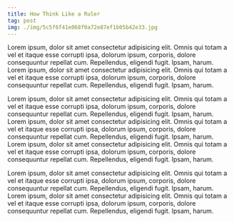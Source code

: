 ```yaml
---
title: How Think Like a Ruler
tag: post
img: ./img/5c5f6f41e068f0a72e87ef1b05b42e33.jpg
---
```


Lorem ipsum, dolor sit amet consectetur adipisicing elit. Omnis qui totam a vel et itaque esse corrupti ipsa, dolorum ipsum, corporis, dolore consequuntur repellat cum. Repellendus, eligendi fugit. Ipsam, harum.
Lorem ipsum, dolor sit amet consectetur adipisicing elit. Omnis qui totam a vel et itaque esse corrupti ipsa, dolorum ipsum, corporis, dolore consequuntur repellat cum. Repellendus, eligendi fugit. Ipsam, harum.

Lorem ipsum, dolor sit amet consectetur adipisicing elit. Omnis qui totam a vel et itaque esse corrupti ipsa, dolorum ipsum, corporis, dolore consequuntur repellat cum. Repellendus, eligendi fugit. Ipsam, harum.
Lorem ipsum, dolor sit amet consectetur adipisicing elit. Omnis qui totam a vel et itaque esse corrupti ipsa, dolorum ipsum, corporis, dolore consequuntur repellat cum. Repellendus, eligendi fugit. Ipsam, harum.
Lorem ipsum, dolor sit amet consectetur adipisicing elit. Omnis qui totam a vel et itaque esse corrupti ipsa, dolorum ipsum, corporis, dolore consequuntur repellat cum. Repellendus, eligendi fugit. Ipsam, harum.

Lorem ipsum, dolor sit amet consectetur adipisicing elit. Omnis qui totam a vel et itaque esse corrupti ipsa, dolorum ipsum, corporis, dolore consequuntur repellat cum. Repellendus, eligendi fugit. Ipsam, harum.
Lorem ipsum, dolor sit amet consectetur adipisicing elit. Omnis qui totam a vel et itaque esse corrupti ipsa, dolorum ipsum, corporis, dolore consequuntur repellat cum. Repellendus, eligendi fugit. Ipsam, harum.